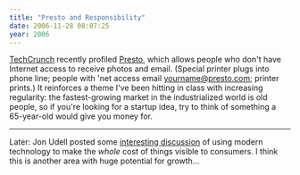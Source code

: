 ```yaml
---
title: "Presto and Responsibility"
date: 2006-11-28 08:07:25
year: 2006
---
```

<a href="http://www.techcrunch.com">TechCrunch</a> recently profiled <a href="http://www.techcrunch.com/2006/11/27/presto-because-computers-scare-old-people/">Presto</a>, which allows people who don't have Internet access to receive photos and email.  (Special printer plugs into phone line; people with 'net access email yourname@presto.com; printer prints.)  It reinforces a theme I've been hitting in class with increasing regularity: the fastest-growing market in the industrialized world is old people, so if you're looking for a startup idea, try to think of something a 65-year-old would give you money for.

<hr />Later: Jon Udell posted some <a href="http://weblog.infoworld.com/udell/2006/11/28.html">interesting discussion</a> of using modern technology to make the <em>whole</em> cost of things visible to consumers.  I think this is another area with huge potential for growth...
